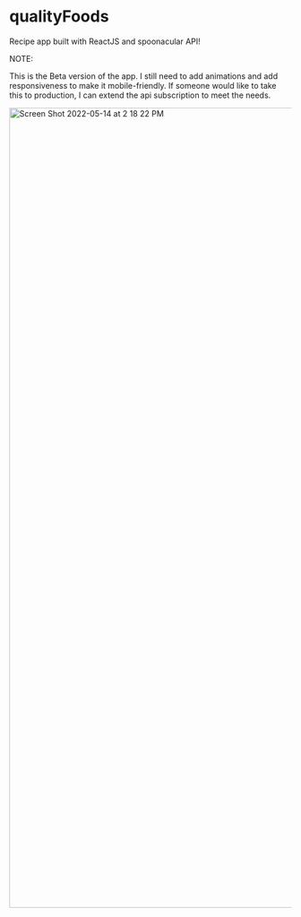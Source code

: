 # qualityFoods
 Recipe app built with ReactJS and spoonacular API!

NOTE:  

This is the Beta version of the app. I still need to add animations and add responsiveness to make it mobile-friendly. If someone would like to take this to production, I can extend the api subscription to meet the needs. 


<img width="1428" alt="Screen Shot 2022-05-14 at 2 18 22 PM" src="https://user-images.githubusercontent.com/86073817/168443996-2f4f859b-54df-4b53-9c9e-d60e51da9b76.png">
